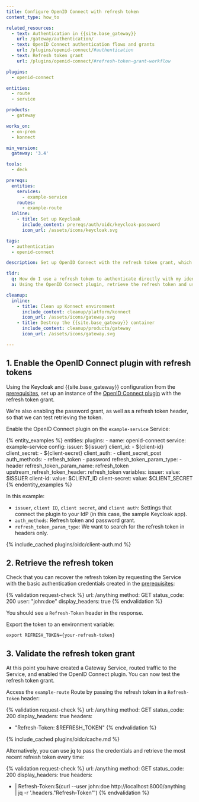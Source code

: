 ```yaml
---
title: Configure OpenID Connect with refresh token
content_type: how_to

related_resources:
  - text: Authentication in {{site.base_gateway}}
    url: /gateway/authentication/
  - text: OpenID Connect authentication flows and grants
    url: /plugins/openid-connect/#authentication
  - text: Refresh token grant
    url: /plugins/openid-connect/#refresh-token-grant-workflow

plugins:
  - openid-connect

entities:
  - route
  - service

products:
  - gateway

works_on:
  - on-prem
  - konnect

min_version:
  gateway: '3.4'

tools:
  - deck

prereqs:
  entities:
    services:
      - example-service
    routes:
      - example-route
  inline:
    - title: Set up Keycloak
      include_content: prereqs/auth/oidc/keycloak-password
      icon_url: /assets/icons/keycloak.svg

tags:
  - authentication
  - openid-connect

description: Set up OpenID Connect with the refresh token grant, which looks for a Refresh-Token header.

tldr:
  q: How do I use a refresh token to authenticate directly with my identity provider?
  a: Using the OpenID Connect plugin, retrieve the refresh token and use it to authenticate with an identity provider (IdP) by passing the refresh token in a `Refresh-Token` header.

cleanup:
  inline:
    - title: Clean up Konnect environment
      include_content: cleanup/platform/konnect
      icon_url: /assets/icons/gateway.svg
    - title: Destroy the {{site.base_gateway}} container
      include_content: cleanup/products/gateway
      icon_url: /assets/icons/gateway.svg

---
```


## 1. Enable the OpenID Connect plugin with refresh tokens

Using the Keycloak and {{site.base_gateway}} configuration from the [prerequisites](#prerequisites), 
set up an instance of the [OpenID Connect plugin](/plugins/openid-connect/) with the refresh token grant.

We're also enabling the password grant, as well as a refresh token header, so that we can test retrieving the token.

Enable the OpenID Connect plugin on the `example-service` Service:

{% entity_examples %}
entities:
  plugins:
    - name: openid-connect
      service: example-service
      config:
        issuer: ${issuer}
        client_id:
        - ${client-id}
        client_secret:
        - ${client-secret}
        client_auth:
        - client_secret_post
        auth_methods:
        - refresh_token
        - password
        refresh_token_param_type:
        - header
        refresh_token_param_name: refresh_token
        upstream_refresh_token_header: refresh_token
variables:
  issuer:
    value: $ISSUER
  client-id:
    value: $CLIENT_ID
  client-secret:
    value: $CLIENT_SECRET
{% endentity_examples %}

In this example:
* `issuer`, `client ID`, `client secret`, and `client auth`: Settings that connect the plugin to your IdP (in this case, the sample Keycloak app).
* `auth_methods`: Refresh token and password grant.
* `refresh_token_param_type`: We want to search for the refresh token in headers only.

{% include_cached plugins/oidc/client-auth.md %}

## 2. Retrieve the refresh token

Check that you can recover the refresh token by requesting the Service with the basic authentication credentials created in the [prerequisites](#prerequisites):

{% validation request-check %}
url: /anything
method: GET
status_code: 200
user: "john:doe"
display_headers: true
{% endvalidation %}

You should see a `Refresh-Token` header in the response.

Export the token to an environment variable:

```
export REFRESH_TOKEN={your-refresh-token}
```

## 3. Validate the refresh token grant

At this point you have created a Gateway Service, routed traffic to the Service, and enabled the OpenID Connect plugin.
You can now test the refresh token grant.

Access the `example-route` Route by passing the refresh token in a `Refresh-Token` header:

{% validation request-check %}
url: /anything
method: GET
status_code: 200
display_headers: true
headers:
  - "Refresh-Token: $REFRESH_TOKEN"
{% endvalidation %}

{% include_cached plugins/oidc/cache.md %}

Alternatively, you can use jq to pass the credentials and retrieve the most recent refresh token every time:

{% validation request-check %}
url: /anything
method: GET
status_code: 200
display_headers: true
headers:
  - |
    Refresh-Token:$(curl --user john:doe http://localhost:8000/anything \
            | jq -r '.headers."Refresh-Token"')
{% endvalidation %}
